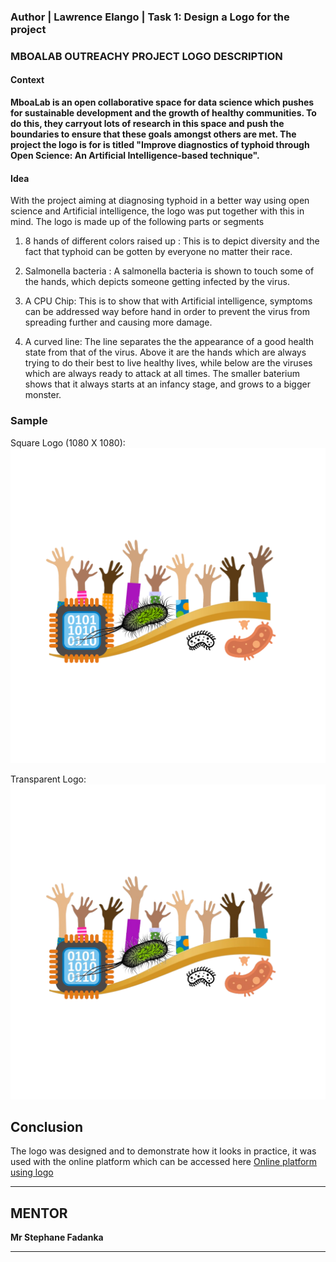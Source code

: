 ### Author | Lawrence Elango  | Task 1: Design a Logo for the project

### MBOALAB OUTREACHY PROJECT LOGO DESCRIPTION

#### Context

**MboaLab is an open collaborative space for data science which pushes for sustainable development and the growth of healthy communities. To do this, they carryout lots of research in this space and push the boundaries to ensure that these goals amongst others are met. The project the logo is for is titled "Improve diagnostics of typhoid through Open Science: An Artificial Intelligence-based technique".**

#### Idea

  With the project aiming at diagnosing typhoid in a better way using open science and Artificial intelligence, the logo was put together with this in mind. The logo is made up of the following parts or segments

  1. 8 hands of different colors raised up : This is to depict diversity and the fact that typhoid can be gotten by everyone no matter their race.

  2. Salmonella bacteria : A salmonella bacteria is shown to touch some of the hands, which depicts someone getting infected by the virus.

  3. A CPU Chip: This is to show that with Artificial intelligence, symptoms can be addressed way before hand in order to prevent the virus from spreading further and causing more damage.

  4. A curved line: The line separates the the appearance of a good health state from that of the virus. Above it are the hands which are always trying to do their best to live healthy lives, while below are the viruses which are always ready to attack at all times. The smaller baterium shows that it always starts at an infancy stage, and grows to a bigger monster.


### Sample

Square Logo (1080 X 1080):
![alt text](./Task1/mboalab-1080-1080.png "MboaLab Outreachy Square Logo")

Transparent Logo:
![alt text](./Task1/logo-transparent.png "MboaLab Outreachy Transparent Logo")

## Conclusion

The logo was designed and to demonstrate how it looks in practice, it was used with the online platform which can be accessed here [Online platform using logo](https://choclawrence.github.io/mboalab/)


---
## MENTOR

**Mr Stephane Fadanka**

___